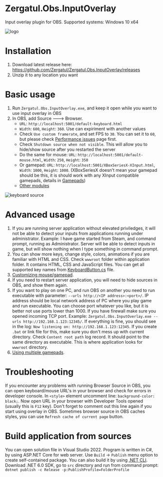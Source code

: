 # Zergatul.Obs.InputOverlay
Input overlay plugin for OBS. Supported systems: Windows 10 x64

![logo](https://github.com/Zergatul/Zergatul.Obs.InputOverlay/blob/master/docs/logo.png?raw=true)

# Installation
1. Download latest release here: https://github.com/Zergatul/Zergatul.Obs.InputOverlay/releases
1. Unzip it to any location you want

# Basic usage
1. Run `Zergatul.Obs.InputOverlay.exe`, and keep it open while you want to use input overlay in OBS
1. In OBS, add Source 🡒 Browser.
    - `URL`: `http://localhost:5001/default-keyboard.html`
    - `Width`: `600`, `Height`: `360`. Use can expiriment with another values
    - Check `Use custom framerate`, and set FPS to `30`. You can set it to `60`, but please check [Performance issues](docs/PerformanceIssues.md) page first.
    - Check `Shutdown source when not visible`. This will allow you to hide/show source after you restarted the server
    - Do the same for mouse: `URL`: `http://localhost:5001/default-mouse.html`, `Width`: `250`, `Height`: `350`
    - Or gamepad: `URL`: `http://localhost:5001/XBoxSeriesX-XInput.html`, `Width`: `1000`, `Height`: `1000`. (XBoxSeriesX doesn't mean your gamepad should be this, it is should work with any XInput compatible gamepads, details in [Gamepads](docs/Modules.md#gamepads))
    - [Other modules](docs/Modules.md)

![keyboard source](https://github.com/Zergatul/Zergatul.Obs.InputOverlay/blob/master/docs/keyboard-source.png?raw=true)

# Advanced usage
1. If you are running server application without elevated priviledges, it will not be able to detect your inputs from applications running under administrator. Example: I have game started from Steam, and command prompt, running as Administrator. Server will be able to detect inputs in game, but will show nothing when I type something in command prompt.
2. You can show more keys, change style, colors, animations if you are familiar with HTML and CSS. Check `wwwroot` folder within application folder. It contains HTML, CSS and JavaScript files. You can get all supported key names from [KeyboardButton.cs](src/Keyboard/KeyboardButton.cs) file.
3. [Customizing mouse/gamepad](docs/CustomizingMouse.md).
4. If you need to restart server application, you will need to hide sources in OBS, and show them again.
5. If you want to play on one PC, and run OBS on another you need to run executable with parameter: `--urls http://<IP address>:<port>/`. IP address should be local network address of PC where you play game and run executable. You can choose port whatever you like, but it is better not use ports lower than 1000. If you have firewall make sure you opened incoming TCP port. Example: `Zergatul.Obs.InputOverlay.exe --urls http://192.168.1.123:12345/`. If everything is fine, you should see in the log: `Now listening on: http://192.168.1.123:12345`. If you create `.bat` or link file for this, make sure you don't mess up with current directory. Check `Content root path` log record. It should point to the same directory as executable. This is where application looks for `wwwroot` directory.
6. [Using multiple gamepads](docs/MultipleGamepads.md).

# Troubleshooting
If you encounter any problems with running Browser Source in OBS, you can open keyboard/mouse URL's in your browser and check for errors in developer console. In `<style>` element uncomment line: `background-color: black;`. Now open URL in your browser with Developer Tools opened (usually this is `F12` key). Don't forget to comment out this line again if you start using overlay in OBS. Sometimes browser source in OBS caches styles, you can use `Refresh cache of current page` button.

# Build application from sources
You can open solution file in Visual Studio 2022. Program is written in C#, by using ASP.NET Core for web server. Use `Build` -> `Publish` menu option to create self-contained package.
You can also build it by using [.NET CLI](https://docs.microsoft.com/en-us/dotnet/core/tools/). Download .NET 6.0 SDK, go to `src` directory and run from command prompt: `dotnet publish -c Release -p:PublishProfile=FolderProfile`
